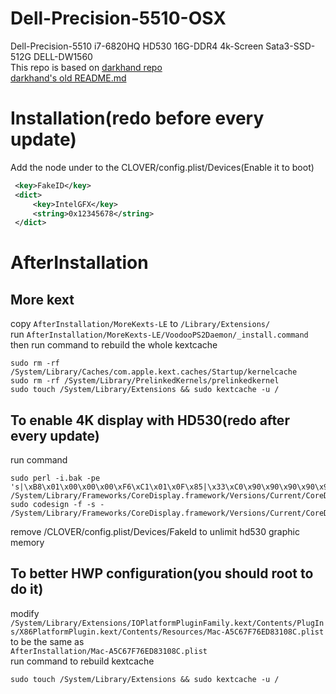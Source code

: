 # Dell-Precision-5510-OSX
Dell-Precision-5510 i7-6820HQ HD530 16G-DDR4 4k-Screen Sata3-SSD-512G DELL-DW1560  
This repo is based on
[darkhand repo](https://github.com/darkhandz/XPS15-9550-Sierra)  
[darkhand's old README.md](https://github.com/soulomoon/XPS15-9550-Sierra)  
# Installation(redo before every update)
Add the node under to the CLOVER/config.plist/Devices(Enable it to boot)
```XML
 <key>FakeID</key>
 <dict>
     <key>IntelGFX</key>
     <string>0x12345678</string>
 </dict>
```
# AfterInstallation
## More kext
copy `AfterInstallation/MoreKexts-LE` to `/Library/Extensions/`  
run `AfterInstallation/MoreKexts-LE/VoodooPS2Daemon/_install.command`  
then run command to rebuild the whole kextcache  
```shell
sudo rm -rf /System/Library/Caches/com.apple.kext.caches/Startup/kernelcache
sudo rm -rf /System/Library/PrelinkedKernels/prelinkedkernel
sudo touch /System/Library/Extensions && sudo kextcache -u /
```

## To enable 4K display with HD530(redo after every update)
run command   
```shell
sudo perl -i.bak -pe 's|\xB8\x01\x00\x00\x00\xF6\xC1\x01\x0F\x85|\x33\xC0\x90\x90\x90\x90\x90\x90\x90\xE9|sg' /System/Library/Frameworks/CoreDisplay.framework/Versions/Current/CoreDisplay
sudo codesign -f -s - /System/Library/Frameworks/CoreDisplay.framework/Versions/Current/CoreDisplay
```
remove /CLOVER/config.plist/Devices/FakeId to unlimit hd530 graphic memory
## To better HWP configuration(you should root to do it)
modify  
`/System/Library/Extensions/IOPlatformPluginFamily.kext/Contents/PlugIns/X86PlatformPlugin.kext/Contents/Resources/Mac-A5C67F76ED83108C.plist`
to be the same as  
`AfterInstallation/Mac-A5C67F76ED83108C.plist`  
run command to rebuild kextcache  
```shell
sudo touch /System/Library/Extensions && sudo kextcache -u /
```

